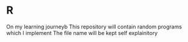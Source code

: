 # R
On my learning journeyb 
This repository will contain random programs which I implement 
The file name will be kept self explainitory
